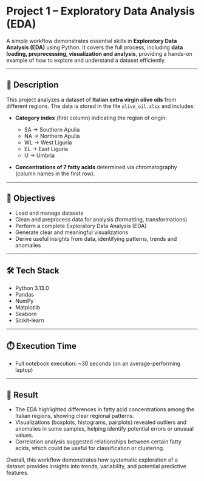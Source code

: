 # Project 1 – Exploratory Data Analysis (EDA)

A simple workflow demonstrates essential skills in **Exploratory Data Analysis (EDA)** using Python. It covers the full process, including **data loading, preprocessing, visualization and analysis**, providing a hands-on example of how to explore and understand a dataset efficiently.

---

## 📝 Description

This project analyzes a dataset of **Italian extra virgin olive oils** from different regions.
The data is stored in the file `olive_oil.xlsx` and includes:

- **Category index** (first column) indicating the region of origin:  
  - SA → Southern Apulia  
  - NA → Northern Apulia  
  - WL → West Liguria  
  - EL → East Liguria 
  - U  → Umbria

- **Concentrations of 7 fatty acids** determined via chromatography (column names in the first row).

---

## 🎯 Objectives

- Load and manage datasets
- Clean and preprocess data for analysis (formatting, transformations)
- Perform a complete Exploratory Data Analysis (EDA)
- Generate clear and meaningful visualizations
- Derive useful insights from data, identifying patterns, trends and anomalies

---

## 🛠️ Tech Stack
- Python 3.13.0
- Pandas
- NumPy
- Matplotlib
- Seaborn
- Scikit-learn

---

## ⏱️ Execution Time

- Full notebook execution: ~30 seconds (on an average-performing laptop)

---

## 🚀 Result  

- The EDA highlighted differences in fatty acid concentrations among the Italian regions, showing clear regional patterns.
- Visualizations (boxplots, histograms, pairplots) revealed outliers and anomalies in some samples, helping identify potential errors or unusual values.
- Correlation analysis suggested relationships between certain fatty acids, which could be useful for classification or clustering.

Overall, this workflow demonstrates how systematic exploration of a dataset provides insights into trends, variability, and potential predictive features.
